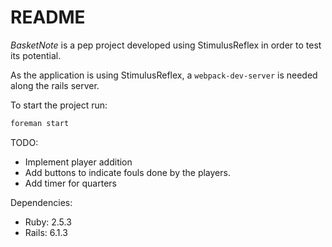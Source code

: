 # README

*BasketNote* is a pep project developed using StimulusReflex in order to test its potential.

As the application is using StimulusReflex, a `webpack-dev-server` is needed along the rails server.

To start the project run:

```bash
foreman start
```

TODO:

- Implement player addition
- Add buttons to indicate fouls done by the players.
- Add timer for quarters

Dependencies:

- Ruby: 2.5.3
- Rails: 6.1.3
